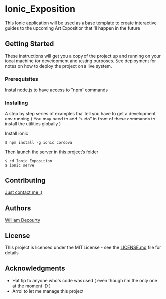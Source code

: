 # Ionic_Exposition

This Ionic application will be used as a base template to create interactive guides to the upcoming Art Exposition that 'll happen in the future

## Getting Started

These instructions will get you a copy of the project up and running on your local machine for development and testing purposes. See deployment for notes on how to deploy the project on a live system.

### Prerequisites

Instal node.js to have access to "npm" commands

### Installing

A step by step series of examples that tell you have to get a development env running ( You may need to add “sudo” in front of these commands to install the utilities globally )

Install ionic

```
$ npm install -g ionic cordova
```

Then launch the server in this project's folder

```
$ cd Ionic_Exposition
$ ionic serve
```


## Contributing

[Just contact me :)](https://github.com/ZPredou)


## Authors

[William Decourty](https://github.com/ZPredou)

## License

This project is licensed under the MIT License - see the [LICENSE.md](LICENSE.md) file for details

## Acknowledgments

* Hat tip to anyone who's code was used ( even though i'm the only one at the moment :D )
* Arroi to let me manage this project
